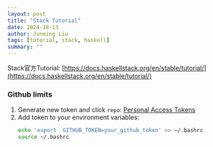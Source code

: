 ```yaml
---
layout: post
title: "Stack Tutorial"
date: 2024-10-13
author: Junming Liu
tags: [tutorial, stack, haskell]
summary: ""
---
```


Stack官方Tutorial: [https://docs.haskellstack.org/en/stable/tutorial/](https://docs.haskellstack.org/en/stable/tutorial/)

### Github limits

1. Generate new token and click `repo`: [Personal Access Tokens](https://github.com/settings/tokens)
2. Add token to your environment variables:
    ```bash
    echo 'export  GITHUB_TOKEN=your_github_token' >> ~/.bashrc
    source ~/.bashrc
    ```

